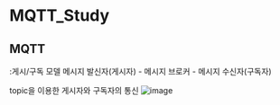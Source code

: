 # MQTT_Study

## MQTT
:게시/구독 모델
메시지 발신자(게시자) - 메시지 브로커 - 메시지 수신자(구독자)

topic을 이용한 게시자와 구독자의 통신
![image](https://github.com/jbokchi/MQTT_Study/assets/123736499/8c94e67a-61b9-4efe-86b2-7ae6a2313651)
